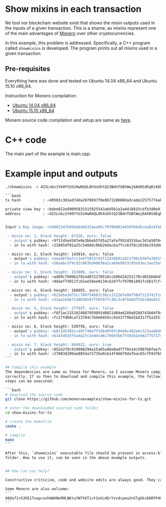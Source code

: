 # Show mixins in each transaction

No tool nor blockchain website exist that shows the mixin outputs used in the inputs of a given transaction.  This is a shame, as mixins represent one of the main
advantages of [Monero](https://getmonero.org/) over other cryptocurrencies.

In this example, this problem is addressed. Specifically, a C++ program called
`showmixins` is developed. The program prints out all mixins used in a given transaction.

## Pre-requisites

Everything here was done and tested
on Ubuntu 14.04 x86_64 and Ubuntu 15.10 x86_64.

Instruction for Monero compilation:
 - [Ubuntu 14.04 x86_64](http://moneroexamples.github.io/compile-monero-ubuntu/)
 - [Ubuntu 15.10 x86_64](http://moneroexamples.github.io/compile-monero-ubuntu-1510/)

Monero source code compilation and setup are same as
[here](http://moneroexamples.github.io/access-blockchain-in-cpp/).



# C++ code
The main part of the example is main.cpp.


# Example input and outputs

````bash
./showmixins -a 42SLnbz1Ym9YtU3zHwKbQL8hXnGhtQ23BdnTGBtWwj6AXHSdEqRikDbM3wQxDWMhyCKZbQ9TfFh9N1SvHMXT81kK7senkME -v bdee822e89095833315925543a6d5b2a2a4418815cdfb3d0e91722d9c0b79501 -t 49503c381ed74da2079697f0e8b7228608da3cade22575774ab8cf5ca425c3fe```

```bash
tx hash          : <49503c381ed74da2079697f0e8b7228608da3cade22575774ab8cf5ca425c3fe>

private view key : <bdee822e89095833315925543a6d5b2a2a4418815cdfb3d0e91722d9c0b79501>
address          : <42SLnbz1Ym9YtU3zHwKbQL8hXnGhtQ23BdnTGBtWwj6AXHSdEqRikDbM3wQxDWMhyCKZbQ9TfFh9N1SvHMXT81kK7senkME>


Input's Key image: <54802347b456a6dd632aea85cf970b09244107b6d5cea924feb7deafdc37cf9d>, xmr: 1.0000

 - mixin no: 1, block height: 67326, ours: false
  - output's pubkey: <9f3145e43d7e0e3bbeb57d5a2fafef952d315bac341e507645621ed86efd1155>
  - in tx with hash: <21885df01a25c548ddc0bb26dacba7fcc63f8c2810e193d4048fccb9791b1b38>, out_i: 175, xmr: 1.0000

 - mixin no: 2, block height: 143814, ours: false
  - output's pubkey: <eeaa6f0a7cc1e975815743f12434b81a921f96c650fe269159dae20ef4077061>
  - in tx with hash: <56aabcd79cd2c063bd40636a2ca69e9933c95e93ec3ae15e93beafbae0293a83>, out_i: 039, xmr: 1.0000

 - mixin no: 3, block height: 153000, ours: false
  - output's pubkey: <ad89c7b09b1f02ad872270510ccb96d24252170cd01bbbb45b307daf89e7ee5c>
  - in tx with hash: <0daef7d911fc62ae50ee0134cb247fcf97061091fcbb1fcf4d96d1c9cdb8a969>, out_i: 036, xmr: 1.0000

 - mixin no: 4, block height: 168055, ours: false
  - output's pubkey: <623eba3d75cc706f34b62c50cc212267e86f50df123741f1deea039da04b6a4e>
  - in tx with hash: <31aa16467530036597f50f07fc30c3c8f8a8df55b19de831fcf3d2c18a951e1f>, out_i: 039, xmr: 1.0000

 - mixin no: 5, block height: 277037, ours: false
  - output's pubkey: <f8f1ac2151024887959891d6021d84e6289a02b8743b84f941df15e387fc7c95>
  - in tx with hash: <fc27fd68ca723784c7b9e0459cc9a53779bd1bd317f5a255114d897ecbed7464>, out_i: 202, xmr: 1.0000

 - mixin no: 6, block height: 539756, ours: false
  - output's pubkey: <b81195393cc497f4deff5dbd9f6fc04d4c492e6c523aadb40dbd29cdf38d4662>
  - in tx with hash: <6143d5d3f5ada27c1eddc46176607b67f492b1e9427757174e3e3215eeadaf63>, out_i: 049, xmr: 1.0000

 - mixin no: 7, block height: 844912, ours: true
  - output's pubkey: <852e2f8c919988294a15a65a4be8adff70e14c5907b0fee7e2ee005c134345e4>
  - in tx with hash: <27003d209ae8854a72735e0cb14f46879dafbac65cf593fb880926a2a674efce>, out_i: 002, xmr: 1.0000
```

## Compile this example
The dependencies are same as those for Monero, so I assume Monero compiles
correctly. If so then to download and compile this example, the following
steps can be executed:

```bash
# download the source code
git clone https://github.com/moneroexamples/show-mixins-for-tx.git

# enter the downloaded sourced code folder
cd show-mixins-for-tx

# create the makefile
cmake .

# compile
make
```

After this, `showmixins` executable file should be present in access-blockchain-in-cpp
folder. How to use it, can be seen in the above example outputs.


## How can you help?

Constructive criticism, code and website edits are always good. They can be made through github.

Some Monero are also welcome:
```
48daf1rG3hE1Txapcsxh6WXNe9MLNKtu7W7tKTivtSoVLHErYzvdcpea2nSTgGkz66RFP4GKVAsTV14v6G3oddBTHfxP6tU
```
